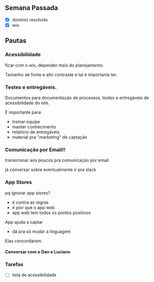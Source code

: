 ## Semana Passada
- [x] domínio resolvido
- [x] wix

## Pautas

### Acessibilidade
ficar com o wix, depender mais do planejamento.

Tamanho de fonte e alto contraste e tal é importante ter.

### Testes e entregáveis.

Documentos para documentação de processos, testes e entregáveis de acessibilidade do site.

É importante para:
- treinar equipe
- manter conhecimento
- relatório de entregáveis
- material pra "marketing" de captação

### Comunicação por Email!!
transicionar aos poucos pra comunicação por email

já conversar sobre eventualmente ir pra slack

### App Stores

pq ignorar app stores?
- é contra as regras
- é pior que o app web
- app web tem todos os pontos positivos

App ajuda a captar
- dá pra só mudar a linguagem


Elas concordaram.

#### Conversar com o Dan e Luciano


### Tarefas
- [ ] lista de acessibilidade